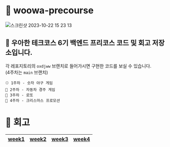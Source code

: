 # 💚 woowa-precourse
![스크린샷 2023-10-22 15 23 13](https://github.com/oxdjww/woowa-precourse/assets/102507306/79cfcb04-dcdf-4f2a-ad1d-97a3964d8ab8)

## 🤩 우아한 테크코스 6기 백엔드 프리코스 코드 및 회고 저장소입니다.

각 레포지토리의 `oxdjww` 브랜치로 들어가시면 구현한 코드를 보실 수 있습니다.<br>
(4주차는 `main` 브랜치)<br>

```
⚾️ 1주차 - 숫자 야구 게임
🚗 2주차 - 자동차 경주 게임
🎰 3주차 - 로또
🎄 4주차 - 크리스마스 프로모션
```

# 📄 회고
|[week1](https://oxdjww.tistory.com/entry/%EC%9A%B0%EC%95%84%ED%95%9C-%ED%85%8C%ED%81%AC%EC%BD%94%EC%8A%A4-6%EA%B8%B0-%ED%94%84%EB%A6%AC%EC%BD%94%EC%8A%A4-1%EC%A3%BC%EC%B0%A8-%ED%9A%8C%EA%B3%A0)|[week2](https://oxdjww.tistory.com/entry/%EC%9A%B0%EC%95%84%ED%95%9C-%ED%85%8C%ED%81%AC%EC%BD%94%EC%8A%A4-6%EA%B8%B0-%ED%94%84%EB%A6%AC%EC%BD%94%EC%8A%A4-2%EC%A3%BC%EC%B0%A8-%ED%9A%8C%EA%B3%A0)|[week3](https://oxdjww.tistory.com/entry/%EC%9A%B0%EC%95%84%ED%95%9C-%ED%85%8C%ED%81%AC%EC%BD%94%EC%8A%A4-6%EA%B8%B0-%ED%94%84%EB%A6%AC%EC%BD%94%EC%8A%A4-3%EC%A3%BC%EC%B0%A8-%ED%9A%8C%EA%B3%A0)|[week4](https://oxdjww.tistory.com/entry/%EC%9A%B0%EC%95%84%ED%95%9C-%ED%85%8C%ED%81%AC%EC%BD%94%EC%8A%A4-6%EA%B8%B0-%ED%94%84%EB%A6%AC%EC%BD%94%EC%8A%A4-4%EC%A3%BC%EC%B0%A8-%ED%9A%8C%EA%B3%A0)|
|:---:|:---:|:---:|:---:|
